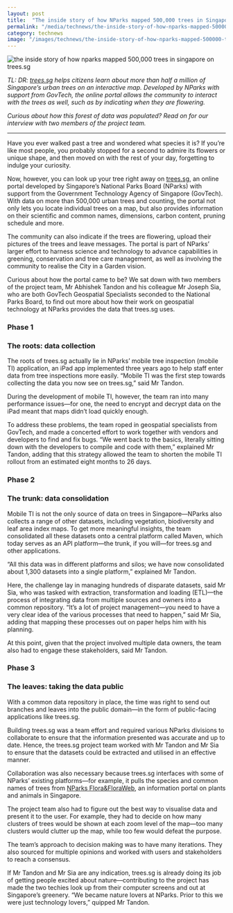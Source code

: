 ```yaml
---
layout: post
title:  "The inside story of how NParks mapped 500,000 trees in Singapore on trees.sg"
permalink: "/media/technews/the-inside-story-of-how-nparks-mapped-500000-trees-in-singapore-on-treessg"
category: technews
image: "/images/technews/the-inside-story-of-how-nparks-mapped-500000-trees-in-singapore-on-treessg-part-1.png"
---
```


![the inside story of how nparks mapped 500,000 trees in singapore on trees.sg]({{site.baseurl}}/images/technews/the-inside-story-of-how-nparks-mapped-500000-trees-in-singapore-on-treessg-part-1.png)

*TL: DR: [trees.sg](https://www.nparks.gov.sg/trees) helps citizens learn about more than half a million of Singapore’s urban trees on an interactive map. Developed by NParks with support from GovTech, the online portal allows the community to interact with the trees as well, such as by indicating when they are flowering.*

*Curious about how this forest of data was populated? Read on for our interview with two members of the project team.* 

---

Have you ever walked past a tree and wondered what species it is? If you’re like most people, you probably stopped for a second to admire its flowers or unique shape, and then moved on with the rest of your day, forgetting to indulge your curiosity.

Now, however, you can look up your tree right away on [trees.sg](https://www.nparks.gov.sg/trees), an online portal developed by Singapore’s National Parks Board (NParks) with support from the Government Technology Agency of Singapore (GovTech). With data on more than 500,000 urban trees and counting, the portal not only lets you locate individual trees on a map, but also provides information on their scientific and common names, dimensions, carbon content, pruning schedule and more. 

The community can also indicate if the trees are flowering, upload their pictures of the trees and leave messages. The portal is part of NParks’ larger effort to harness science and technology to advance capabilities in greening, conservation and tree care management, as well as involving the community to realise the City in a Garden vision.

Curious about how the portal came to be? We sat down with two members of the project team, Mr Abhishek Tandon and his colleague Mr Joseph Sia, who are both GovTech Geospatial Specialists seconded to the National Parks Board, to find out more about how their work on geospatial technology at NParks provides the data that trees.sg uses.

### **Phase 1**
### **The roots: data collection**
The roots of trees.sg actually lie in NParks’ mobile tree inspection (mobile TI) application, an iPad app implemented three years ago to help staff enter data from tree inspections more easily. “Mobile TI was the first step towards collecting the data you now see on trees.sg,” said Mr Tandon. 

During the development of mobile TI, however, the team ran into many performance issues—for one, the need to encrypt and decrypt data on the iPad meant that maps didn’t load quickly enough.

To address these problems, the team roped in geospatial specialists from GovTech, and made a concerted effort to work together with vendors and developers to find and fix bugs. “We went back to the basics, literally sitting down with the developers to compile and code with them,” explained Mr Tandon, adding that this strategy allowed the team to shorten the mobile TI rollout from an estimated eight months to 26 days.
  
### **Phase 2**
### **The trunk: data consolidation**
Mobile TI is not the only source of data on trees in Singapore—NParks also collects a range of other datasets, including vegetation, biodiversity and leaf area index maps. To get more meaningful insights, the team consolidated all these datasets onto a central platform called Maven, which today serves as an API platform—the trunk, if you will—for trees.sg and other applications. 

“All this data was in different platforms and silos; we have now consolidated about 1,300 datasets into a single platform,” explained Mr Tandon. 

Here, the challenge lay in managing hundreds of disparate datasets, said Mr Sia, who was tasked with extraction, transformation and loading (ETL)—the process of integrating data from multiple sources and owners into a common repository. “It’s a lot of project management—you need to have a very clear idea of the various processes that need to happen,” said Mr Sia, adding that mapping these processes out on paper helps him with his planning.

At this point, given that the project involved multiple data owners, the team also had to engage these stakeholders, said Mr Tandon. 
 
### **Phase 3** 
### **The leaves: taking the data public**
With a common data repository in place, the time was right to send out branches and leaves into the public domain—in the form of public-facing applications like trees.sg. 

Building trees.sg was a team effort and required various NParks divisions to collaborate to ensure that the information presented was accurate and up to date. Hence, the trees.sg project team worked with Mr Tandon and Mr Sia to ensure that the datasets could be extracted and utilised in an effective manner. 

Collaboration was also necessary because trees.sg interfaces with some of NParks’ existing platforms—for example, it pulls the species and common names of trees from [NParks Flora&FloraWeb](https://florafaunaweb.nparks.gov.sg/Home.aspx), an information portal on plants and animals in Singapore. 

The project team also had to figure out the best way to visualise data and present it to the user. For example, they had to decide on how many clusters of trees would be shown at each zoom level of the map—too many clusters would clutter up the map, while too few would defeat the purpose. 

The team’s approach to decision making was to have many iterations. They also sourced for multiple opinions and worked with users and stakeholders to reach a consensus. 

If Mr Tandon and Mr Sia are any indication, trees.sg is already doing its job of getting people excited about nature—contributing to the project has made the two techies look up from their computer screens and out at Singapore’s greenery. “We became nature lovers at NParks. Prior to this we were just technology lovers,” quipped Mr Tandon. 
 
